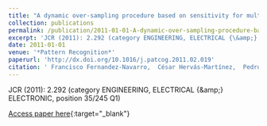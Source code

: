 ```yaml
---
title: "A dynamic over-sampling procedure based on sensitivity for multi-class problems"
collection: publications
permalink: /publication/2011-01-01-A-dynamic-over-sampling-procedure-based-on-sensitivity-for-multi-class-problems
excerpt: 'JCR (2011): 2.292 (category ENGINEERING, ELECTRICAL {\&amp;} ELECTRONIC, position 35/245 Q1)'
date: 2011-01-01
venue: '*Pattern Recognition*'
paperurl: 'http://dx.doi.org/10.1016/j.patcog.2011.02.019'
citation: ' Francisco Fernandez-Navarro,  César Hervás-Martínez,  Pedro Antonio Gutiérrez, &quot;A dynamic over-sampling procedure based on sensitivity for multi-class problems.&quot; *Pattern Recognition*, Vol.44, 2011, pp.1821–1833.'
---
```

JCR (2011): 2.292 (category ENGINEERING, ELECTRICAL {\&amp;} ELECTRONIC, position 35/245 Q1)

[Access paper here](http://dx.doi.org/10.1016/j.patcog.2011.02.019){:target="_blank"}
